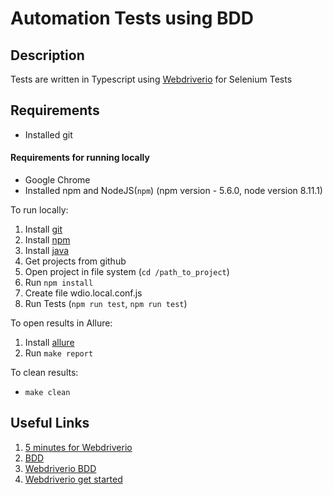 # Automation Tests using BDD

## Description
Tests are written in Typescript using [Webdriverio](https://w3c.github.io/webdriver/webdriver-spec.html) for Selenium
Tests

## Requirements
* Installed git
#### Requirements for running locally
* Google Chrome
* Installed npm and NodeJS(`npm`) (npm version - 5.6.0, node version 8.11.1)


To run locally:
1. Install [git](https://git-scm.com/download/win)
2. Install [npm](https://nodejs.org/uk/download/)
3. Install [java](https://java.com/en/download/)
3. Get projects from github
4. Open project in file system (`cd /path_to_project`)
5. Run `npm install`
6. Create file wdio.local.conf.js
7. Run Tests (`npm run test`, `npm run test`)

To open results in Allure:
1. Install [allure](https://docs.qameta.io/allure/)
2. Run `make report`

To clean results:
* `make clean`


## Useful Links
1. [5 minutes for Webdriverio](https://www.youtube.com/watch?v=V-G8EnDlHxg)
2. [BDD](http://software-testing.ru/library/testing/general-testing/2787-bdd-101-unit-integration)
3. [Webdriverio BDD](https://www.youtube.com/watch?v=V-G8EnDlHxg)
4. [Webdriverio get started](https://www.youtube.com/watch?v=NJhZbY8UeFw&t=72s)

